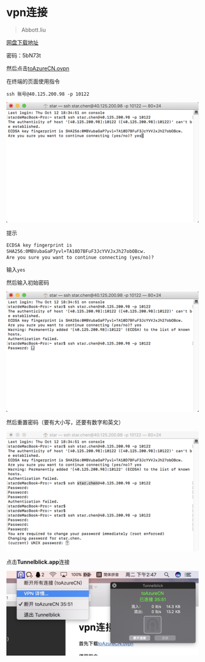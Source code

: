 # vpn连接

>Abbott.liu

[网盘下载地址](https://share.weiyun.com/ceae836b115d6727a2d3fd32e28b89fe)

密码：5bN73t

然后点击[toAzureCN.ovpn](toAzureCN.ovpn)

在终端的页面使用指令

```
ssh 账号@40.125.200.98 -p 10122
```

![Tunnelblick](images/connecting.png)

提示

```
ECDSA key fingerprint is SHA256:0MBVubaGaP7yvl+TA10D7BFuF3JcYVVJxJh27obOBcw.
Are you sure you want to continue connecting (yes/no)? 
```

输入`yes`

然后输入初始密码

![password](images/password.png)

然后重置密码（要有大小写，还要有数字和英文）

![password](images/reset.png)

点击**Tunnelblick.app**连接

![Tunnelblick](images/Tunnelblick.jpg)

